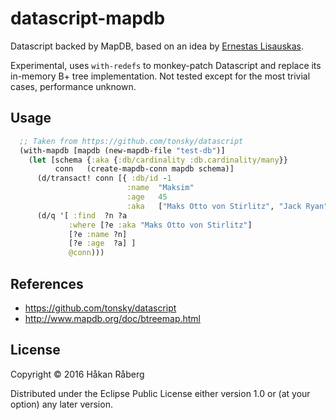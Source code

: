 # datascript-mapdb

Datascript backed by MapDB, based on an idea by
[Ernestas Lisauskas](https://github.com/ernestas).

Experimental, uses `with-redefs` to monkey-patch Datascript and
replace its in-memory B+ tree implementation. Not tested except for
the most trivial cases, performance unknown.

## Usage

```clojure
  ;; Taken from https://github.com/tonsky/datascript
  (with-mapdb [mapdb (new-mapdb-file "test-db")]
    (let [schema {:aka {:db/cardinality :db.cardinality/many}}
          conn   (create-mapdb-conn mapdb schema)]
      (d/transact! conn [{ :db/id -1
                          :name  "Maksim"
                          :age   45
                          :aka   ["Maks Otto von Stirlitz", "Jack Ryan"] } ])
      (d/q '[ :find  ?n ?a
             :where [?e :aka "Maks Otto von Stirlitz"]
             [?e :name ?n]
             [?e :age  ?a] ]
             @conn)))
```

## References

* https://github.com/tonsky/datascript
* http://www.mapdb.org/doc/btreemap.html

## License

Copyright © 2016 Håkan Råberg

Distributed under the Eclipse Public License either version 1.0 or (at
your option) any later version.
